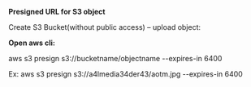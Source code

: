**Presigned URL for S3 object**

Create S3 Bucket(without public access) – upload object: 

**Open aws cli:**  

aws s3 presign s3://bucketname/objectname --expires-in 6400  

Ex: aws s3 presign s3://a4lmedia34der43/aotm.jpg --expires-in 6400 
